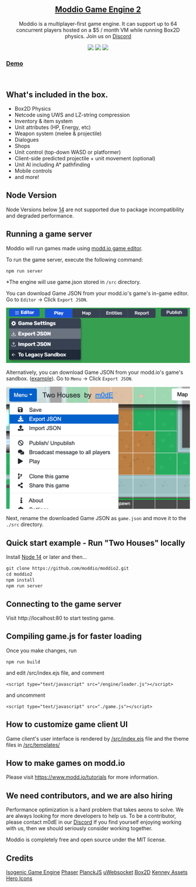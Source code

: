 
<div align="center">
  <h2><a href="https://modd.io">Moddio Game Engine 2</a></h2>
  <p>Moddio is a multiplayer-first game engine. It can support up to 64 concurrent players hosted on a $5 / month VM while running Box2D physics. Join us on <a href="https://discord.gg/XRe8T7K">Discord</a>
</div>

<div align="center">
  <img src="https://img.shields.io/github/contributors/moddio/moddio2?style=for-the-badge&color=f01313">
  <img src="https://img.shields.io/github/last-commit/moddio/moddio2?style=for-the-badge&color=f01313">
  <img src="https://img.shields.io/github/languages/code-size/moddio/moddio2?style=for-the-badge&color=f01313">
</div>


<h3><a href="http://modd.io/play/two-houses">Demo</a></h3>
<br>

## What's included in the box.
- Box2D Physics
- Netcode using UWS and LZ-string compression
- Inventory & item system
- Unit attributes (HP, Energy, etc)
- Weapon system (melee & projectile)
- Dialogues
- Shops
- Unit control (top-down WASD or platformer)
- Client-side predicted projectile + unit movement (optional)
- Unit AI including A* pathfinding
- Mobile controls
- and more!

## Node Version
Node Versions below [14](https://nodejs.org) are not supported due to package incompatibility and degraded performance.

## Running a game server
Moddio will run games made using [modd.io game editor](https://www.modd.io).

To run the game server, execute the following command:
```
npm run server
```
*The engine will use game.json stored in `/src` directory.

You can download Game JSON from your modd.io's game's in-game editor. Go to `Editor` -> Click `Export JSON`.

<img src="./assets/images/gamejson2.png" width="600" alt="How to get game json in game's in-game editor">

Alternatively, you can download Game JSON from your modd.io's game's sandbox. ([example](https://modd.io/edit/two-houses)). Go to `Menu` -> Click `Export JSON`.

<img src="./assets/images/gamejson.png" width="600" alt="How to get game json in game's sandbox">

Next, rename the downloaded Game JSON as `game.json` and move it to the `./src` directory.

## Quick start example - Run "Two Houses" locally

Install [Node 14](https://nodejs.org) or later and then...

```
git clone https://github.com/moddio/moddio2.git
cd moddio2
npm install
npm run server
```

## Connecting to the game server
Visit http://localhost:80 to start testing game.

## Compiling game.js for faster loading
Once you  make changes, run 
```
npm run build
```
and edit /src/index.ejs file, and comment
```
<script type="text/javascript" src="/engine/loader.js"></script>
```
and uncomment
```
<script type="text/javascript" src="./game.js"></script>
```

## How to customize game client UI
Game client's user interface is rendered by [/src/index.ejs](https://github.com/moddio/moddio2/blob/master/src/index.ejs) file and the theme files in [/src/templates/](https://github.com/moddio/moddio2/tree/master/src/templates)

## How to make games on modd.io
Please visit https://www.modd.io/tutorials for more information.

## We need contributors, and we are also hiring
Performance optimization is a hard problem that takes aeons to solve. We are always looking for more developers to help us. To be a contributor, please contact m0dE in our [Discord](https://discord.gg/XRe8T7K) If you find yourself enjoying working with us, then we should seriously consider working together.

Moddio is completely free and open source under the MIT license.

## Credits ##
[Isogenic Game Engine](https://www.isogenicengine.com/)
[Phaser](https://phaser.io/)
[PlanckJS](https://github.com/piqnt/planck.js)
[uWebsocket](https://github.com/uNetworking/uWebSockets)
[Box2D](https://github.com/erincatto/box2d)
[Kenney Assets](https://www.kenney.nl/)
[Hero Icons](https://github.com/tailwindlabs/heroicons)
